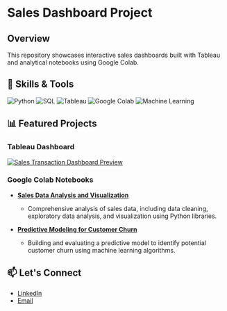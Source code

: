 # Sales Dashboard Project

## Overview

This repository showcases interactive sales dashboards built with Tableau and analytical notebooks using Google Colab.

## 🔧 Skills & Tools
![Python](https://img.shields.io/badge/Python-3.9-blue?logo=python&logoColor=white)
![SQL](https://img.shields.io/badge/SQL-Advanced-lightgrey?logo=microsoft-sql-server)
![Tableau](https://img.shields.io/badge/Tableau-Expert-blue?logo=tableau)
![Google Colab](https://img.shields.io/badge/Google%20Colab-F9AB00?logo=google-colab&logoColor=white)
![Machine Learning](https://img.shields.io/badge/Machine%20Learning-Enabled-lightgrey)

## 📊 Featured Projects

### Tableau Dashboard

[![Sales Transaction Dashboard Preview](./images/dashboard_preview.png)](https://ALmaniks.github.io/<repository-name>/)

### Google Colab Notebooks

- **[Sales Data Analysis and Visualization](https://colab.research.google.com/drive/1m9vAErsLAls6XfiCtebwL6obKWqyN7md?usp=sharing)**
  - Comprehensive analysis of sales data, including data cleaning, exploratory data analysis, and visualization using Python libraries.

- **[Predictive Modeling for Customer Churn](https://colab.research.google.com/drive/1Lh7x5hT7XPZfVtmkj-EYdXeOnBPl66W-?usp=sharing)**
  - Building and evaluating a predictive model to identify potential customer churn using machine learning algorithms.

## 📫 Let's Connect
- [LinkedIn](https://linkedin.com/in/almaniksuryokuncoro)
- [Email](mailto:your.email@example.com)
